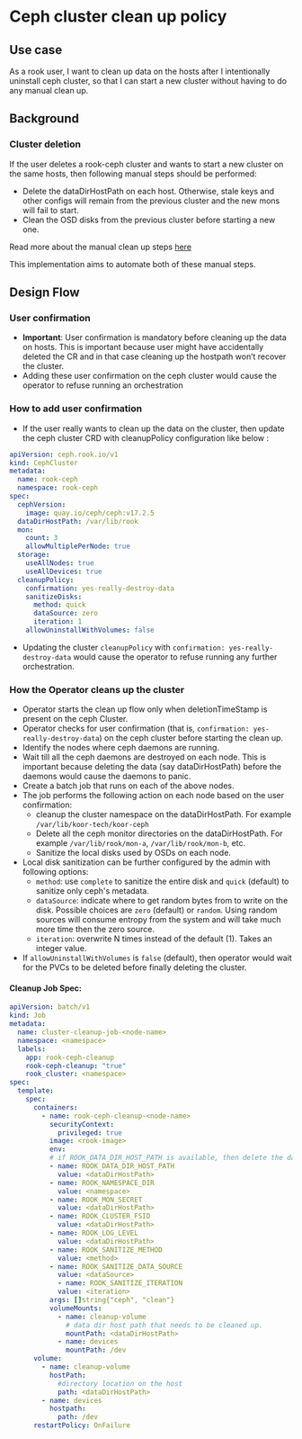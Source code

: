 # Ceph cluster clean up policy

## Use case

As a rook user, I want to clean up data on the hosts after I intentionally uninstall ceph cluster, so that I can start a new cluster without having to do any manual clean up.

## Background

### Cluster deletion
If the user deletes a rook-ceph cluster and wants to start a new cluster on the same hosts, then following manual steps should be performed:
- Delete the dataDirHostPath on each host. Otherwise, stale keys and other configs will remain from the previous cluster and the new mons will fail to start.
- Clean the OSD disks from the previous cluster before starting a new one.

Read more about the manual clean up steps [here](https://github.com/koor-tech/koor/blob/master/Documentation/Storage-Configuration/ceph-teardown.md#delete-the-data-on-hosts)

This implementation aims to automate both of these manual steps.

## Design Flow

### User confirmation

- **Important**: User confirmation is mandatory before cleaning up the data on hosts. This is important because user might have accidentally deleted the CR and in that case cleaning up the hostpath won’t recover the cluster.
- Adding these user confirmation on the ceph cluster would cause the operator to refuse running an orchestration

### How to add user confirmation

- If the user really wants to clean up the data on the cluster, then update the ceph cluster CRD with cleanupPolicy configuration like below :

```yaml
apiVersion: ceph.rook.io/v1
kind: CephCluster
metadata:
  name: rook-ceph
  namespace: rook-ceph
spec:
  cephVersion:
    image: quay.io/ceph/ceph:v17.2.5
  dataDirHostPath: /var/lib/rook
  mon:
    count: 3
    allowMultiplePerNode: true
  storage:
    useAllNodes: true
    useAllDevices: true
  cleanupPolicy:
    confirmation: yes-really-destroy-data
    sanitizeDisks:
      method: quick
      dataSource: zero
      iteration: 1
    allowUninstallWithVolumes: false
```

- Updating the cluster `cleanupPolicy` with `confirmation: yes-really-destroy-data` would cause the operator to refuse running any further orchestration.

### How the Operator cleans up the cluster

- Operator starts the clean up flow only when deletionTimeStamp is present on the ceph Cluster.
- Operator checks for user confirmation (that is, `confirmation: yes-really-destroy-data`) on the ceph cluster before starting the clean up.
- Identify the nodes where ceph daemons are running.
- Wait till all the ceph daemons are destroyed on each node. This is important because deleting the data (say dataDirHostPath) before the daemons would cause the daemons to panic.
- Create a batch job that runs on each of the above nodes.
- The job performs the following action on each node based on the user confirmation:
  - cleanup the cluster namespace on the dataDirHostPath. For example `/var/lib/koor-tech/koor-ceph`
  - Delete all the ceph monitor directories on the dataDirHostPath. For example `/var/lib/rook/mon-a`, `/var/lib/rook/mon-b`, etc.
  - Sanitize the local disks used by OSDs on each node.
- Local disk sanitization can be further configured by the admin with following options:
  - `method`: use `complete` to sanitize the entire disk and `quick` (default) to sanitize only ceph's metadata.
  - `dataSource`: indicate where to get random bytes from to write on the disk. Possible choices are `zero` (default) or `random`.
  Using random sources will consume entropy from the system and will take much more time then the zero source.
  - `iteration`: overwrite N times instead of the default (1). Takes an integer value.
- If `allowUninstallWithVolumes` is `false` (default), then operator would wait for the PVCs to be deleted before finally deleting the cluster.

#### Cleanup Job Spec:

```yaml
apiVersion: batch/v1
kind: Job
metadata:
  name: cluster-cleanup-job-<node-name>
  namespace: <namespace>
  labels:
    app: rook-ceph-cleanup
    rook-ceph-cleanup: "true"
    rook_cluster: <namespace>
spec:
  template:
    spec:
      containers:
        - name: rook-ceph-cleanup-<node-name>
          securityContext:
            privileged: true
          image: <rook-image>
          env:
          # if ROOK_DATA_DIR_HOST_PATH is available, then delete the dataDirHostPath
          - name: ROOK_DATA_DIR_HOST_PATH
            value: <dataDirHostPath>
          - name: ROOK_NAMESPACE_DIR
            value: <namespace>
          - name: ROOK_MON_SECRET
            value: <dataDirHostPath>
          - name: ROOK_CLUSTER_FSID
            value: <dataDirHostPath>
          - name: ROOK_LOG_LEVEL
            value: <dataDirHostPath>
          - name: ROOK_SANITIZE_METHOD
            value: <method>
          - name: ROOK_SANITIZE_DATA_SOURCE
            value: <dataSource>
            - name: ROOK_SANITIZE_ITERATION
            value: <iteration>
          args: []string{"ceph", "clean"}
          volumeMounts:
            - name: cleanup-volume
              # data dir host path that needs to be cleaned up.
              mountPath: <dataDirHostPath>
            - name: devices
              mountPath: /dev
      volume:
        - name: cleanup-volume
          hostPath:
            #directory location on the host
            path: <dataDirHostPath>
        - name: devices
          hostpath:
            path: /dev
      restartPolicy: OnFailure
```
